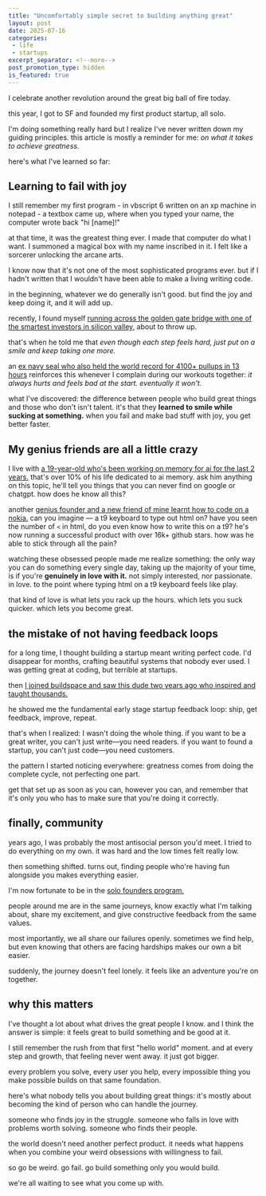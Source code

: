 ```yaml
---
title: "Uncomfortably simple secret to building anything great"
layout: post
date: 2025-07-16
categories:
 - life
 - startups
excerpt_separator: <!--more-->
post_promotion_type: hidden
is_featured: true
---
```


I celebrate another revolution around the great big ball of fire today. 

this year, I got to SF and founded my first product startup, all solo. 

I'm doing something really hard but I realize I've never written down my guiding principles. this article is mostly a reminder for me: _on what it takes to achieve greatness._

here's what I've learned so far:

## Learning to fail with joy

I still remember my first program - in vbscript 6 written on an xp machine in notepad - a textbox came up, where when you typed your name, the computer wrote back "hi \[name\]!"

at that time, it was the greatest thing ever. I made that computer do what I want. I summoned a magical box with my name inscribed in it. I felt like a sorcerer unlocking the arcane arts.

I know now that it's not one of the most sophisticated programs ever. but if I hadn't written that I wouldn't have been able to make a living writing code. 

in the beginning, whatever we do generally isn't good. but find the joy and keep doing it, and it will add up.

recently, I found myself [running across the golden gate bridge with one of the smartest investors in silicon valley](https://x.com/julianweisser), about to throw up. 

that's when he told me that _even though each step feels hard, just put on a smile and keep taking one more._

an [ex navy seal who also held the world record for 4100+ pullups in 13 hours](https://x.com/ryanmurphy804) reinforces this whenever I complain during our workouts together: _it always hurts and feels bad at the start. eventually it won't._

what I've discovered: the difference between people who build great things and those who don't isn't talent. it's that they **learned to smile while sucking at something.** when you fail and make bad stuff with joy, you get better faster.

## My genius friends are all a little crazy

I live with [a 19-year-old who's been working on memory for ai for the last 2 years.](https://x.com/DhravyaShah) that's over 10% of his life dedicated to ai memory. ask him anything on this topic, he'll tell you things that you can never find on google or chatgpt. how does he know all this?

another [genius founder and a new friend of mine learnt how to code on a nokia.](https://x.com/philipofficial9) can you imagine — a t9 keyboard to type out html on? have you seen the number of `<` in html, do you even know how to write this on a t9? he's now running a successful product with over 16k+ github stars. how was he able to stick through all the pain?

watching these obsessed people made me realize something: the only way you can do something every single day, taking up the majority of your time, is if you're **genuinely in love with it.** not simply interested, nor passionate. in love. to the point where typing html on a t9 keyboard feels like play.

that kind of love is what lets you rack up the hours. which lets you suck quicker. which lets you become great.

## the mistake of not having feedback loops

for a long time, I thought building a startup meant writing perfect code. I'd disappear for months, crafting beautiful systems that nobody ever used. I was getting great at coding, but terrible at startups.

then [I joined buildspace and saw this dude two years ago who inspired and taught thousands.](https://www.youtube.com/watch?v=5lE2iKsscAU&list=PLOHhQHMQ2uzviz4L27YdvnqQCnX4GklOj)

he showed me the fundamental early stage startup feedback loop: ship, get feedback, improve, repeat.

that's when I realized: I wasn't doing the whole thing. if you want to be a great writer, you can't just write—you need readers. if you want to found a startup, you can't just code—you need customers.

the pattern I started noticing everywhere: greatness comes from doing the complete cycle, not perfecting one part.

get that set up as soon as you can, however you can, and remember that it's only you who has to make sure that you're doing it correctly.

## finally, community

years ago, I was probably the most antisocial person you'd meet. I tried to do everything on my own. it was hard and the low times felt really low.

then something shifted. turns out, finding people who're having fun alongside you makes everything easier.

I'm now fortunate to be in the [solo founders program.](http://www.sfp.club/)

people around me are in the same journeys, know exactly what I'm talking about, share my excitement, and give constructive feedback from the same values. 

most importantly, we all share our failures openly. sometimes we find help, but even knowing that others are facing hardships makes our own a bit easier.

suddenly, the journey doesn't feel lonely. it feels like an adventure you're on together.

## why this matters

I've thought a lot about what drives the great people I know. and I think the answer is simple: it feels great to build something and be good at it.

I still remember the rush from that first "hello world" moment. and at every step and growth, that feeling never went away. it just got bigger.

every problem you solve, every user you help, every impossible thing you make possible builds on that same foundation.

here's what nobody tells you about building great things: it's mostly about becoming the kind of person who can handle the journey.

someone who finds joy in the struggle. someone who falls in love with problems worth solving. someone who finds their people.

the world doesn't need another perfect product. it needs what happens when you combine your weird obsessions with willingness to fail.

so go be weird. go fail. go build something only you would build.

we're all waiting to see what you come up with.